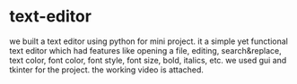 # text-editor
we built a text editor using python for mini project. it a simple yet functional text editor which had features like opening a file, editing, search&replace, text color, font color, font style, font size, bold, italics, etc. we used gui and tkinter for the project. the working video is attached.
